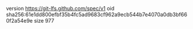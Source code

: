 version https://git-lfs.github.com/spec/v1
oid sha256:61e1dd800efbf35b4fc5ad9683cf962a9ecb544b7e4070a0db3bf660f2a54e9e
size 977
